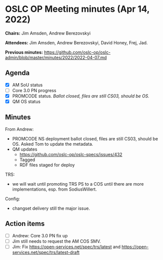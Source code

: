 # OSLC OP Meeting minutes (Apr 14, 2022)

**Chairs:** Jim Amsden, Andrew Berezovskyi

**Attendees:** Jim Amsden, Andrew Berezovskyi, David Honey, Frej, Jad.

**Previous minutes:** https://github.com/oslc-op/oslc-admin/blob/master/minutes/2022/2022-04-07.md 

## Agenda

- [x] AM SoU status
- [ ] Core 3.0 PN progress
- [x] PROMCODE status. *Ballot closed, files are still CS03, should be OS.*
- [x] QM OS status
 
## Minutes

From Andrew:

- PROMCODE NS deployment ballot closed, files are still CS03, should be OS. Asked Tom to update the metadata.
- QM updates
    - https://github.com/oslc-op/oslc-specs/issues/432
    - Tagged
    - RDF files staged for deploy 

TRS:

- we will wait until promoting TRS PS to a COS until there are more implementations, esp. from SodiusWillert.

Config:

- changset delivery still the major issue.

## Action items

- [ ] Andrew: Core 3.0 PN fix up
- [ ] Jim still needs to request the AM COS SMV.
- [ ] Jim: Fix https://open-services.net/spec/trs/latest and https://open-services.net/spec/trs/latest-draft
